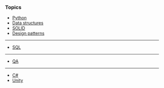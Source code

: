 ### Topics
- [Python](python.md)
- [Data structures](data_structures.md)
- [SOLID](solid.md)
- [Design patterns](design_patterns.md)
- ---
- [SQL](sql/sql.md)
- ---
- [QA](qa.md)
- ---
- [C#](csharp.md)
- [Unity](unity.md)